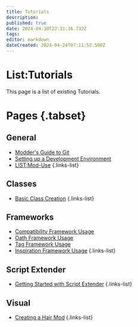 ```yaml
---
title: Tutorials
description: 
published: true
date: 2024-04-30T22:31:16.732Z
tags: 
editor: markdown
dateCreated: 2024-04-24T07:11:52.508Z
---
```


# List:Tutorials
This page is a list of existing Tutorials.

# Pages {.tabset}
## General
- [Modder's Guide to Git](General/modders-guide-to-git)
- [Setting up a Development Environment](General/setting-up-a-dev-environment)
- [LIST:Mod-Use](Mod-Use)
{.links-list}

## Classes
- [Basic Class Creation](Classes/Basic-Class-Creation)
{.links-list}

## Frameworks
- [Compatibility Framework Usage](Mod-Frameworks/compatibility-framework)
- [Oath Framework Usage](Mod-Frameworks/oath-framework-usage)
- [Tag Framework Usage](Mod-Frameworks/using-tag-framework)
- [Inspiration Framework Usage](Mod-Frameworks/using-inspiration-framework)
{.links-list}

## Script Extender
- [Getting Started with Script Extender](ScriptExtender/GettingStarted)
{.links-list}

## Visual
- [Creating a Hair Mod](Visual/Creating-A-Hair-Mod)
{.links-list}